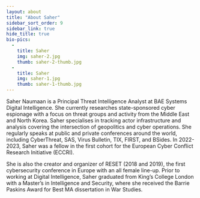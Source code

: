 ```yaml
---
layout: about
title: "About Saher"
sidebar_sort_order: 9
sidebar_link: true
hide_title: true
bio-pics:
  -
    title: Saher
    img: saher-2.jpg
    thumb: saher-2-thumb.jpg
  -
    title: Saher
    img: saher-1.jpg
    thumb: saher-1-thumb.jpg
---
```


Saher Naumaan is a Principal Threat Intelligence Analyst at BAE Systems Digital Intelligence. She currently researches state-sponsored cyber espionage with a focus on threat groups and activity from the Middle East and North Korea. Saher specialises in tracking actor infrastructure and analysis covering the intersection of geopolitics and cyber operations. She regularly speaks at public and private conferences around the world, including CyberThreat, SAS, Virus Bulletin, TIX, FIRST, and BSides. In 2022-2023, Saher was a fellow in the first cohort for the European Cyber Conflict Research Initiative (ECCRI).

She is also the creator and organizer of RESET (2018 and 2019), the first cybersecurity conference in Europe with an all female line-up. Prior to working at Digital Intelligence, Saher graduated from King’s College London with a Master’s in Intelligence and Security, where she received the Barrie Paskins Award for Best MA dissertation in War Studies.
